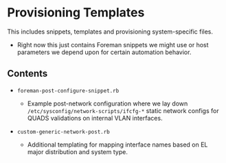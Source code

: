 Provisioning Templates
======================

This includes snippets, templates and provisioning system-specific files.

* Right now this just contains Foreman snippets we might use or host parameters we depend upon for certain automation behavior.

## Contents

* ```foreman-post-configure-snippet.rb```
  - Example post-network configuration where we lay down `/etc/sysconfig/network-scripts/ifcfg-*` static network configs for QUADS validations on internal VLAN interfaces.

* ```custom-generic-network-post.rb```
  - Additional templating for mapping interface names based on EL major distribution and system type.
